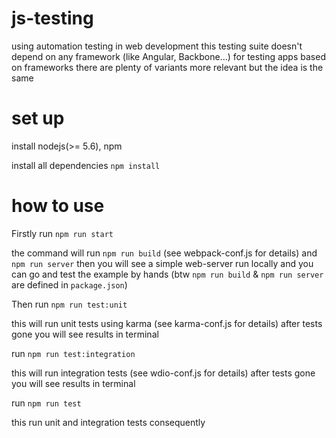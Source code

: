 # js-testing

using automation testing in web development
this testing suite doesn't depend on any framework (like Angular, Backbone...)
for testing apps based on frameworks there are plenty of variants more relevant but the idea is the same 

# set up

install nodejs(>= 5.6), npm

install all dependencies
    `npm install`

# how to use

Firstly run 
    `npm run start`
    
the command will run `npm run build` (see webpack-conf.js for details)
and `npm run server` then you will see a simple web-server run locally
and you can go and test the example by hands
(btw `npm run build` & `npm run server` are defined in `package.json`)

Then run 
    `npm run test:unit`

this will run unit tests using karma (see karma-conf.js for details)
after tests gone you will see results in terminal

run
    `npm run test:integration`
    
this will run integration tests (see wdio-conf.js for details)
after tests gone you will see results in terminal

run 
    `npm run test`
    
this run unit and integration tests consequently 